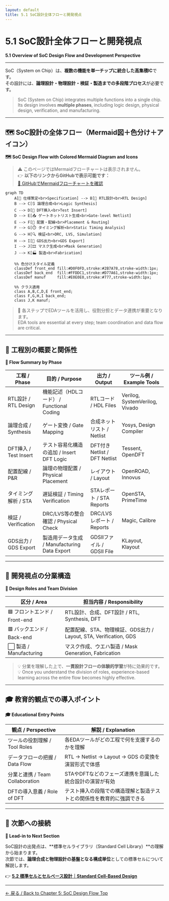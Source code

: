```yaml
---
layout: default
title: 5.1 SoC設計全体フローと開発視点
---
```


# 5.1 SoC設計全体フローと開発視点  
**5.1 Overview of SoC Design Flow and Development Perspective**

---

SoC（System on Chip）は、**複数の機能を単一チップに統合した高集積IC**です。  
その設計には、**論理設計・物理設計・検証・製造までの多段階プロセス**が必要です。

> SoC (System on Chip) integrates multiple functions into a single chip.  
> Its design involves **multiple phases**, including logic design, physical design, verification, and manufacturing.

---

## 🗺️ SoC設計の全体フロー（Mermaid図＋色分け＋アイコン）  
**🗺️ SoC Design Flow with Colored Mermaid Diagram and Icons**

> ⚠️ このページではMermaidフローチャートは表示されません。  
> 👉 **以下のリンクからGitHubで表示可能です：**  
> [📎 GitHubでMermaidフローチャートを確認](https://github.com/Samizo-AITL/Edusemi-v4x/blob/main/chapter5_soc_design_flow/5.1_soc_design_flow.md)

```mermaid
graph TD
    A[📝 仕様策定<br>Specification] --> B[🔧 RTL設計<br>RTL Design]
    B --> C[🔃 論理合成<br>Logic Synthesis]
    C --> D[🧪 DFT挿入<br>Test Insert]
    D --> E[📤 ゲートネットリスト生成<br>Gate-level Netlist]
    E --> F[📐 配置・配線<br>Placement & Routing]
    F --> G[⏱️ タイミング解析<br>Static Timing Analysis]
    G --> H[🔍 検証<br>DRC, LVS, Simulation]
    H --> I[💾 GDS出力<br>GDS Export]
    I --> J[🎞️ マスク生成<br>Mask Generation]
    J --> K[🏭 製造<br>Fabrication]

    %% 色分けスタイル定義
    classDef front_end fill:#D0F0FD,stroke:#2B7A78,stroke-width:1px;
    classDef back_end  fill:#FFDDC1,stroke:#D77A61,stroke-width:1px;
    classDef manuf     fill:#E0E0E0,stroke:#777,stroke-width:1px;

    %% クラス適用
    class A,B,C,D,E front_end;
    class F,G,H,I back_end;
    class J,K manuf;
```

> 🎯 各ステップでEDAツールを活用し、役割分担とデータ連携が重要となります。  
> EDA tools are essential at every step; team coordination and data flow are critical.

---

## 🔧 工程別の概要と関係性  
**🔧 Flow Summary by Phase**

| 工程 / Phase            | 目的 / Purpose                             | 出力 / Output              | ツール例 / Example Tools           |
|-------------------------|--------------------------------------------|-----------------------------|-------------------------------------|
| RTL設計 / RTL Design    | 機能記述（HDLコード） / Functional Coding   | RTLコード / HDL Files       | Verilog, SystemVerilog, Vivado     |
| 論理合成 / Synthesis    | ゲート変換 / Gate Mapping                  | 合成ネットリスト / Netlist  | Yosys, Design Compiler              |
| DFT挿入 / Test Insert   | テスト容易化構造の追加 / Insert DFT Logic | DFT付きNetlist / DFT Netlist | Tessent, OpenDFT                    |
| 配置配線 / P&R          | 論理の物理配置 / Physical Placement        | レイアウト / Layout         | OpenROAD, Innovus                   |
| タイミング解析 / STA    | 遅延検証 / Timing Verification             | STAレポート / STA Reports   | OpenSTA, PrimeTime                  |
| 検証 / Verification     | DRC/LVS等の整合確認 / Physical Check       | DRC/LVSレポート / Reports   | Magic, Calibre                      |
| GDS出力 / GDS Export    | 製造用データ生成 / Manufacturing Data Export | GDSIIファイル / GDSII File | KLayout, Klayout                    |

---

## 🧠 開発視点の分業構造  
**🧠 Design Roles and Team Division**

| 区分 / Area           | 担当内容 / Responsibility                                        |
|------------------------|------------------------------------------------------------------|
| 🟦 フロントエンド / Front-end | RTL設計、合成、DFT設計 / RTL, Synthesis, DFT                        |
| 🟥 バックエンド / Back-end   | 配置配線、STA、物理検証、GDS出力 / Layout, STA, Verification, GDS |
| ⬜️ 製造 / Manufacturing     | マスク作成、ウエハ製造 / Mask Generation, Fabrication              |

> 💡 分業を理解した上で、**一貫設計フローの体験的学習**が特に効果的です。  
> 💡 Once you understand the division of roles, experience-based learning across the entire flow becomes highly effective.

---

## 🎓 教育的観点での導入ポイント  
**🎓 Educational Entry Points**

| 観点 / Perspective             | 解説 / Explanation                                                   |
|--------------------------------|----------------------------------------------------------------------|
| ツールの役割理解 / Tool Roles   | 各EDAツールがどの工程で何を支援するのかを理解                         |
| データフローの把握 / Data Flow | RTL → Netlist → Layout → GDS の変換を演習形式で体感                     |
| 分業と連携 / Team Collaboration | STAやDFTなどのフェーズ連携を意識した統合設計の演習が有効                |
| DFTの導入意義 / Role of DFT     | テスト挿入の段階での構造理解と製造テストとの関係性を教育的に強調できる |

---

## 🧭 次節への接続  
**🧭 Lead-in to Next Section**

SoC設計の出発点は、**標準セルライブラリ（Standard Cell Library）**の理解から始まります。  
次節では、**論理合成と物理設計の基盤となる構成単位**としての標準セルについて解説します。

👉 [**5.2 標準セルとセルベース設計｜Standard Cell-Based Design**](5.2_standard_cell_based_design.md)

---

[← 戻る / Back to Chapter 5: SoC Design Flow Top](./README.md)
